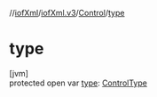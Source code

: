 //[iofXml](../../../index.md)/[iofXml.v3](../index.md)/[Control](index.md)/[type](type.md)

# type

[jvm]\
protected open var [type](type.md): [ControlType](../-control-type/index.md)
